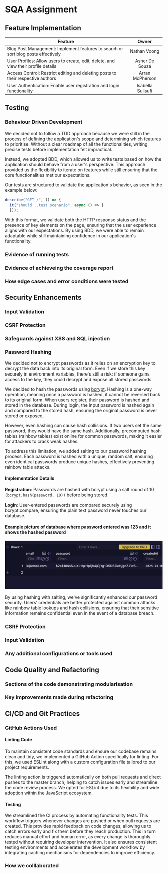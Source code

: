 # SQA Assignment 


## Feature Implementation
| Feature  | Owner |
| ------------- |:-------------:|
| Blog Post Management: Implement features to search or sort blog posts effectively      | Nathan Voong     |
| User Profiles: Allow users to create, edit, delete, and view their profile details      | Asher De Souza     |
| Access Control: Restrict editing and deleting posts to their respective authors      | Arran McPherson     |
| User Authentication: Enable user registration and login functionality   | Isabella Sulisufi    |

## Testing
### Behaviour Driven Development
We decided not to follow a TDD approach because we were still in the process of defining the application's scope and determining which features to prioritise. Without a clear roadmap of all the functionalities, writing precise tests before implementation felt impractical.

Instead, we adopted BDD, which allowed us to write tests based on how the application should behave from a user's perspective. This approach provided us the flexibility to iterate on features while still ensuring that the core functionalities met our expectations.

Our tests are structured to validate the application's behavior, as seen in the example below:  

```javascript
describe("GET /", () => {
  it("should ..test scenario", async () => {
  }));
```

With this format, we validate both the HTTP response status and the presence of key elements on the page, ensuring that the user experience aligns with our expectations. By using BDD, we were able to remain adaptable while still maintaining confidence in our application's functionality.


### Evidence of running tests
### Evidence of achieveing the coverage report
### How edge cases and error conditions were tested

## Security Enhancements
### Input Validation
### CSRF Protection
### Safeguards against XSS and SQL injection

### Password Hashing
We decided not to encrypt passwords as it relies on an encryption key to decrypt the data back into its original form. Even if we store this key securely in environment variables, there's still a risk: if someone gains access to the key, they could decrypt and expose all stored passwords.

We decided to hash the passwords using [bcrypt](https://www.npmjs.com/package/bcryptjs). Hashing is a one-way operation, meaning once a password is hashed, it cannot be reversed back to its original form.
When users register, their password is hashed and stored in the database. During login, the input password is hashed again and compared to the stored hash, ensuring the original password is never stored or exposed.

However, even hashing can cause hash collisions. If two users set the same password, they would have the same hash. Additionally, precomputed hash tables (rainbow tables) exist online for common passwords, making it easier for attackers to crack weak hashes.

To address this limitation, we added salting to our password hashing process. Each password is hashed with a unique, random salt, ensuring even identical passwords produce unique hashes, effectively preventing rainbow table attacks.

#### Implementation Details
**Registration**: Passwords are hashed with bcrypt using a salt round of 10
`(bcrypt.hash(password, 10))`
before being stored.

**Login**: User-entered passwords are compared securely using bcrypt.compare, ensuring the plain text password never touches our database.

#### Example picture of database where password entered was 123 and it shows the hashed password

![alt text](README_assets/exampledatabasehashing.png)


By using hashing with salting, we've significantly enhanced our password security. Users’ credentials are better protected against common attacks like rainbow table lookups and hash collisions, ensuring that their sensitive information remains confidential even in the event of a database breach.
### CSRF Protection 
### Input Validation
### Any additional configurations or tools used

## Code Quality and Refactoring
### Sections of the code demonstrating modularisation
### Key improvements made during refactoring
### 
## CI/CD and Git Practices

### GitHub Actions Used
#### Linting Code
To maintain consistent code standards and ensure our codebase remains clean and tidy, we implemented a GitHub Action specifically for linting. For this, we used ESLint along with a custom configuration file tailored to our project requirements.

The linting action is triggered automatically on both pull requests and direct pushes to the master branch, helping to catch issues early and streamline the code review process.
We opted for ESLint due to its flexibility and wide adoption within the JavaScript ecosystem.

#### Testing
We streamlined the CI process by automating functionality tests. This workflow triggers whenever changes are pushed or when pull requests are created. This provides rapid feedback on code changes, allowing us to catch errors early and fix them before they reach production. This in turn reduces manual effort and human error, as every change is thoroughly tested without requiring developer intervention. It also ensures consistent testing environments and accelerates the development workflow by integrating caching mechanisms for dependencies to improve efficiency. 

### How we colllaborated
